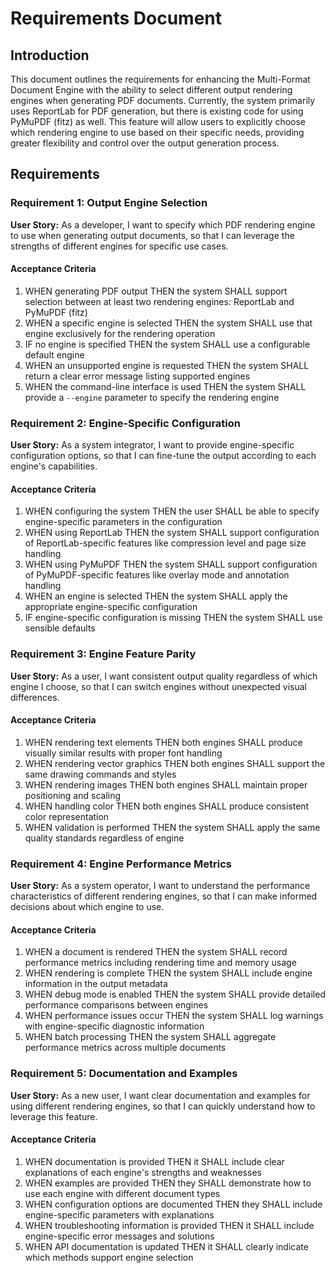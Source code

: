 # Requirements Document

## Introduction

This document outlines the requirements for enhancing the Multi-Format Document Engine with the ability to select different output rendering engines when generating PDF documents. Currently, the system primarily uses ReportLab for PDF generation, but there is existing code for using PyMuPDF (fitz) as well. This feature will allow users to explicitly choose which rendering engine to use based on their specific needs, providing greater flexibility and control over the output generation process.

## Requirements

### Requirement 1: Output Engine Selection

**User Story:** As a developer, I want to specify which PDF rendering engine to use when generating output documents, so that I can leverage the strengths of different engines for specific use cases.

#### Acceptance Criteria

1. WHEN generating PDF output THEN the system SHALL support selection between at least two rendering engines: ReportLab and PyMuPDF (fitz)
2. WHEN a specific engine is selected THEN the system SHALL use that engine exclusively for the rendering operation
3. IF no engine is specified THEN the system SHALL use a configurable default engine
4. WHEN an unsupported engine is requested THEN the system SHALL return a clear error message listing supported engines
5. WHEN the command-line interface is used THEN the system SHALL provide a `--engine` parameter to specify the rendering engine

### Requirement 2: Engine-Specific Configuration

**User Story:** As a system integrator, I want to provide engine-specific configuration options, so that I can fine-tune the output according to each engine's capabilities.

#### Acceptance Criteria

1. WHEN configuring the system THEN the user SHALL be able to specify engine-specific parameters in the configuration
2. WHEN using ReportLab THEN the system SHALL support configuration of ReportLab-specific features like compression level and page size handling
3. WHEN using PyMuPDF THEN the system SHALL support configuration of PyMuPDF-specific features like overlay mode and annotation handling
4. WHEN an engine is selected THEN the system SHALL apply the appropriate engine-specific configuration
5. IF engine-specific configuration is missing THEN the system SHALL use sensible defaults

### Requirement 3: Engine Feature Parity

**User Story:** As a user, I want consistent output quality regardless of which engine I choose, so that I can switch engines without unexpected visual differences.

#### Acceptance Criteria

1. WHEN rendering text elements THEN both engines SHALL produce visually similar results with proper font handling
2. WHEN rendering vector graphics THEN both engines SHALL support the same drawing commands and styles
3. WHEN rendering images THEN both engines SHALL maintain proper positioning and scaling
4. WHEN handling color THEN both engines SHALL produce consistent color representation
5. WHEN validation is performed THEN the system SHALL apply the same quality standards regardless of engine

### Requirement 4: Engine Performance Metrics

**User Story:** As a system operator, I want to understand the performance characteristics of different rendering engines, so that I can make informed decisions about which engine to use.

#### Acceptance Criteria

1. WHEN a document is rendered THEN the system SHALL record performance metrics including rendering time and memory usage
2. WHEN rendering is complete THEN the system SHALL include engine information in the output metadata
3. WHEN debug mode is enabled THEN the system SHALL provide detailed performance comparisons between engines
4. WHEN performance issues occur THEN the system SHALL log warnings with engine-specific diagnostic information
5. WHEN batch processing THEN the system SHALL aggregate performance metrics across multiple documents

### Requirement 5: Documentation and Examples

**User Story:** As a new user, I want clear documentation and examples for using different rendering engines, so that I can quickly understand how to leverage this feature.

#### Acceptance Criteria

1. WHEN documentation is provided THEN it SHALL include clear explanations of each engine's strengths and weaknesses
2. WHEN examples are provided THEN they SHALL demonstrate how to use each engine with different document types
3. WHEN configuration options are documented THEN they SHALL include engine-specific parameters with explanations
4. WHEN troubleshooting information is provided THEN it SHALL include engine-specific error messages and solutions
5. WHEN API documentation is updated THEN it SHALL clearly indicate which methods support engine selection
